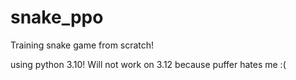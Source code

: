 # snake_ppo
Training snake game from scratch!

using python 3.10! Will not work on 3.12 because puffer hates me :(
